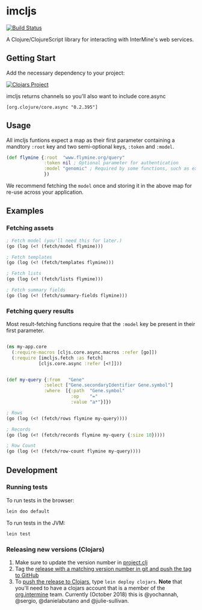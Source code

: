# imcljs

[![Build Status](https://travis-ci.org/intermine/imcljs.svg?branch=master)](https://travis-ci.org/intermine/imcljs)

A Clojure/ClojureScript library for interacting with InterMine's web services.

## Getting Start

Add the necessary dependency to your project:

[![Clojars Project](https://img.shields.io/clojars/v/org.intermine/imcljs.svg)](https://clojars.org/org.intermine/imcljs)

imcljs returns channels so you'll also want to include core.async

```[org.clojure/core.async "0.2.395"]```

## Usage

All imcljs funtions expect a map as their first parameter containing a mandtory `:root` key and two semi-optional keys, `:token` and `:model`.

```clj
(def flymine {:root  "www.flymine.org/query"
              :token nil ; Optional parameter for authentication
              :model "genomic" ; Required by some functions, such as executing a query
              })
```

We recommend fetching the `model` once and storing it in the above map for re-use across your application.

## Examples

### Fetching assets

```cljs
; Fetch model (you'll need this for later.)
(go (log (<! (fetch/model flymine)))

; Fetch templates
(go (log (<! (fetch/templates flymine)))

; Fetch lists
(go (log (<! (fetch/lists flymine)))

; Fetch summary fields
(go (log (<! (fetch/summary-fields flymine)))
```

### Fetching query results

Most result-fetching functions require that the `:model` key be present in their first parameter.

```cljs

(ns my-app.core
  (:require-macros [cljs.core.async.macros :refer [go]])
  (:require [imcljs.fetch :as fetch]
            [cljs.core.async :refer [<!]]))


(def my-query {:from   "Gene"
              :select ["Gene.secondaryIdentifier Gene.symbol"]
              :where  [{:path  "Gene.symbol"
                        :op    "="
                        :value "a*"}]})

; Rows
(go (log (<! (fetch/rows flymine my-query))))

; Records
(go (log (<! (fetch/records flymine my-query {:size 10}))))

; Row Count
(go (log (<! (fetch/row-count flymine my-query))))

```

## Development

### Running tests

To run tests in the browser:
```bash
lein doo default
```

To run tests in the JVM:
```bash
lein test
```

### Releasing new versions (Clojars)

1. Make sure to update the version number in [project.clj](https://github.com/intermine/imcljs/blob/dev/project.clj#L1)
2. Tag the [release with a matching version number in git and push the tag to GitHub](https://git-scm.com/book/en/v2/Git-Basics-Tagging)
3. To [push the release to Clojars](https://github.com/clojars/clojars-web/wiki/Pushing), type `lein deploy clojars`. **Note** that you'll need to have a clojars account that is a member of the [org.intermine](https://clojars.org/search?q=org.intermine) team. Currently (October 2018)  this is @yochannah, @sergio, @danielabutano and @julie-sullivan.
